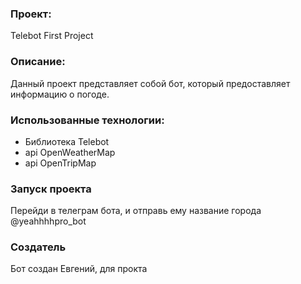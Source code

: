  ### Проект: 
Telebot First Project

### Описание:
Данный проект представляет собой бот, который предоставляет информацию о погоде.

### Использованные технологии:
- Библиотека Telebot
- api OpenWeatherMap
- api OpenTripMap

### Запуск проекта
Перейди в телеграм бота, и отправь ему название города
@yeahhhhpro_bot

### Создатель
Бот создан Евгений, для прокта
